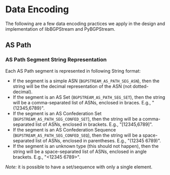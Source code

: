 Data Encoding
========================

The following are a few data encoding practices we apply in the design and implementation of libBGPStream and PyBGPStream.

## AS Path 

### AS Path Segment String Representation

Each AS Path segment is represented in following String format:

- If the segment is a simple ASN (`BGPSTREAM_AS_PATH_SEG_ASN`), then the string
  will be the decimal representation of the ASN (not dotted-decimal).
- If the segment is an AS Set (`BGPSTREAM_AS_PATH_SEG_SET`), then the string
  will be a comma-separated list of ASNs, enclosed in braces. E.g.,
  "{12345,6789}".
- If the segment is an AS Confederation Set
  (`BGPSTREAM_AS_PATH_SEG_CONFED_SET`), then the string will be a
  comma-separated list of ASNs, enclosed in brackets. E.g., "[12345,6789]".
- If the segment is an AS Confederation Sequence
  (`BGPSTREAM_AS_PATH_SEG_CONFED_SEQ`), then the string will be a
  space-separated list of ASNs, enclosed in parentheses.
  E.g., "(12345 6789)".
- If the segment is an unknown type (this should not happen), then the
  string will be a space-separated list of ASNs, enclosed in angle
  brackets.  E.g., "<12345 6789>".
  
*Note:* it is possible to have a set/sequence with only a single element.